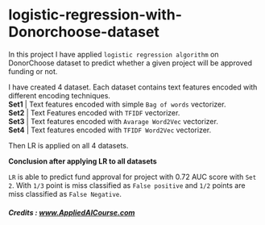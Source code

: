 # logistic-regression-with-Donorchoose-dataset


In this project I have applied `logistic regression algorithm` on DonorChoose dataset to predict whether a given project will be approved funding or not.<br>

I have created 4 dataset. Each dataset contains text features encoded with different encoding techniques.<br>
**Set1** | Text features encoded with simple `Bag of words` vectorizer.<br>
**Set2** | Text Features encoded with `TFIDF` vectorizer.<br>
**Set3** | Text features encoded with `Avarage Word2Vec` vectorizer.<br>
**Set4** | Text features encoded with `TFIDF Word2Vec` vectorizer.<br>

Then LR is applied on all 4 datasets.<br>

<b> Conclusion after applying LR to all datasets </b><br>

`LR` is able to predict fund approval for project with 0.72 AUC score with `Set 2`. With `1/3` point is miss classified as `False positive` and `1/2` points are miss classified as `False Negative`.

##### Credits : www.AppliedAICourse.com
